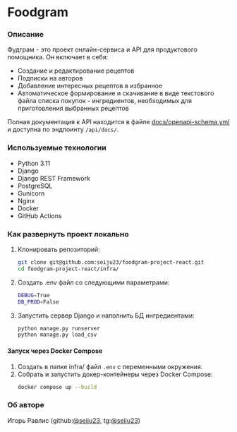# Foodgram

### Описание
Фудграм - это проект онлайн-сервиса и API для продуктового помощника. Он включает в себя:
- Создание и редактирование рецептов
- Подписки на авторов
- Добавление интересных рецептов в избранное
- Автоматическое формирование и скачивание в виде текстового файла списка покупок - ингредиентов, необходимых для приготовления выбранных рецептов

Полная документация к API находится в файле [docs/openapi-schema.yml](docs/openapi-schema.yml) и доступна по эндпоинту `/api/docs/`.

### Используемые технологии
- Python 3.11
- Django
- Django REST Framework
- PostgreSQL
- Gunicorn
- Nginx
- Docker
- GitHub Actions

### Как развернуть проект локально
1. Клонировать репозиторий:
    ```bash
    git clone git@github.com:seiju23/foodgram-project-react.git
    cd foodgram-project-react/infra/
    ```
2. Создать .env файл со следующими параметрами:
    ```bash
    DEBUG=True
    DB_PROD=False
    ```
3. Запустить сервер Django и наполнить БД ингредиентами:
    ```bash
    python manage.py runserver
    python manage.py load_csv
    ```

#### Запуск через Docker Compose
1. Создать в папке infra/ файл `.env` с переменными окружения.
2. Собрать и запустить докер-контейнеры через Docker Compose:
    ```bash
    docker compose up --build
    ```

### Об авторе
Игорь Равлис (github:[@seiju23](github.com/seiju23), tg:[@seiju23](t.me/seiju23))